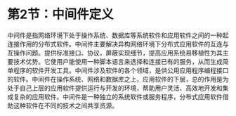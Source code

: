 # 第2节：中间件定义

中间件是指网络环境下处于操作系统、数据库等系统软件和应用软件之间的一种起连接作用的分布式软件。中间件主要解决异构网络环境下分布式应用软件的互连与互操作问题。提供标准接口、协议，屏蔽实现细节，提高应用系统易移植性为其主要技术优势。它使用户能使用一种脚本语言来选择和连接已有的服务，从而生成简单程序的软件开发工具。中间件涉及软件的各个领域，是供公用应用程序编程接口的软件。中间件在操作系统、网络和数据库之上，应用软件的下层，总的作用是为处于自己上层的应用软件提供运行与开发的环境，帮助用户灵活、高效地开发和集成复杂的应用软件。中间件是一种独立的系统软件或服务程序，分布式应用软件借助这种软件在不同的技术之间共享资源。